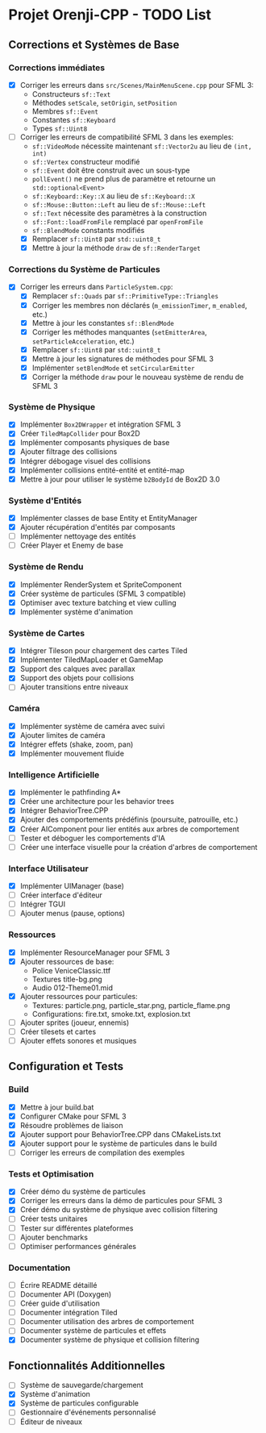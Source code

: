 # Projet Orenji-CPP - TODO List

## Corrections et Systèmes de Base

### Corrections immédiates
- [x] Corriger les erreurs dans `src/Scenes/MainMenuScene.cpp` pour SFML 3:
  - Constructeurs `sf::Text`
  - Méthodes `setScale`, `setOrigin`, `setPosition`
  - Membres `sf::Event`
  - Constantes `sf::Keyboard`
  - Types `sf::Uint8`
- [ ] Corriger les erreurs de compatibilité SFML 3 dans les exemples:
  - `sf::VideoMode` nécessite maintenant `sf::Vector2u` au lieu de `(int, int)`
  - `sf::Vertex` constructeur modifié
  - `sf::Event` doit être construit avec un sous-type
  - `pollEvent()` ne prend plus de paramètre et retourne un `std::optional<Event>`
  - `sf::Keyboard::Key::X` au lieu de `sf::Keyboard::X`
  - `sf::Mouse::Button::Left` au lieu de `sf::Mouse::Left`
  - `sf::Text` nécessite des paramètres à la construction
  - `sf::Font::loadFromFile` remplacé par `openFromFile`
  - `sf::BlendMode` constants modifiés
  - [x] Remplacer `sf::Uint8` par `std::uint8_t`
  - [x] Mettre à jour la méthode `draw` de `sf::RenderTarget`

### Corrections du Système de Particules
- [x] Corriger les erreurs dans `ParticleSystem.cpp`:
  - [x] Remplacer `sf::Quads` par `sf::PrimitiveType::Triangles`
  - [x] Corriger les membres non déclarés (`m_emissionTimer`, `m_enabled`, etc.)
  - [x] Mettre à jour les constantes `sf::BlendMode`
  - [x] Corriger les méthodes manquantes (`setEmitterArea`, `setParticleAcceleration`, etc.)
  - [x] Remplacer `sf::Uint8` par `std::uint8_t`
  - [x] Mettre à jour les signatures de méthodes pour SFML 3
  - [x] Implémenter `setBlendMode` et `setCircularEmitter`
  - [x] Corriger la méthode `draw` pour le nouveau système de rendu de SFML 3

### Système de Physique
- [x] Implémenter `Box2DWrapper` et intégration SFML 3
- [x] Créer `TiledMapCollider` pour Box2D
- [x] Implémenter composants physiques de base
- [x] Ajouter filtrage des collisions
- [x] Intégrer débogage visuel des collisions
- [x] Implémenter collisions entité-entité et entité-map
- [x] Mettre à jour pour utiliser le système `b2BodyId` de Box2D 3.0

### Système d'Entités
- [x] Implémenter classes de base Entity et EntityManager
- [x] Ajouter récupération d'entités par composants
- [ ] Implémenter nettoyage des entités
- [ ] Créer Player et Enemy de base

### Système de Rendu
- [x] Implémenter RenderSystem et SpriteComponent
- [x] Créer système de particules (SFML 3 compatible)
- [x] Optimiser avec texture batching et view culling
- [x] Implémenter système d'animation

### Système de Cartes
- [x] Intégrer Tileson pour chargement des cartes Tiled
- [x] Implémenter TiledMapLoader et GameMap
- [x] Support des calques avec parallax
- [x] Support des objets pour collisions
- [ ] Ajouter transitions entre niveaux

### Caméra
- [x] Implémenter système de caméra avec suivi
- [x] Ajouter limites de caméra
- [x] Intégrer effets (shake, zoom, pan)
- [x] Implémenter mouvement fluide

### Intelligence Artificielle
- [x] Implémenter le pathfinding A*
- [x] Créer une architecture pour les behavior trees
- [x] Intégrer BehaviorTree.CPP
- [x] Ajouter des comportements prédéfinis (poursuite, patrouille, etc.)
- [x] Créer AIComponent pour lier entités aux arbres de comportement
- [ ] Tester et déboguer les comportements d'IA
- [ ] Créer une interface visuelle pour la création d'arbres de comportement

### Interface Utilisateur
- [x] Implémenter UIManager (base)
- [ ] Créer interface d'éditeur
- [ ] Intégrer TGUI
- [ ] Ajouter menus (pause, options)

### Ressources
- [x] Implémenter ResourceManager pour SFML 3
- [x] Ajouter ressources de base:
  - Police VeniceClassic.ttf
  - Textures title-bg.png
  - Audio 012-Theme01.mid
- [x] Ajouter ressources pour particules:
  - Textures: particle.png, particle_star.png, particle_flame.png
  - Configurations: fire.txt, smoke.txt, explosion.txt
- [ ] Ajouter sprites (joueur, ennemis)
- [ ] Créer tilesets et cartes
- [ ] Ajouter effets sonores et musiques

## Configuration et Tests

### Build
- [x] Mettre à jour build.bat
- [x] Configurer CMake pour SFML 3
- [x] Résoudre problèmes de liaison
- [x] Ajouter support pour BehaviorTree.CPP dans CMakeLists.txt
- [x] Ajouter support pour le système de particules dans le build
- [ ] Corriger les erreurs de compilation des exemples

### Tests et Optimisation
- [x] Créer démo du système de particules
- [x] Corriger les erreurs dans la démo de particules pour SFML 3
- [x] Créer démo du système de physique avec collision filtering
- [ ] Créer tests unitaires
- [ ] Tester sur différentes plateformes
- [ ] Ajouter benchmarks
- [ ] Optimiser performances générales

### Documentation
- [ ] Écrire README détaillé
- [ ] Documenter API (Doxygen)
- [ ] Créer guide d'utilisation
- [ ] Documenter intégration Tiled
- [ ] Documenter utilisation des arbres de comportement
- [ ] Documenter système de particules et effets
- [x] Documenter système de physique et collision filtering

## Fonctionnalités Additionnelles
- [ ] Système de sauvegarde/chargement
- [x] Système d'animation
- [x] Système de particules configurable
- [ ] Gestionnaire d'événements personnalisé
- [ ] Éditeur de niveaux